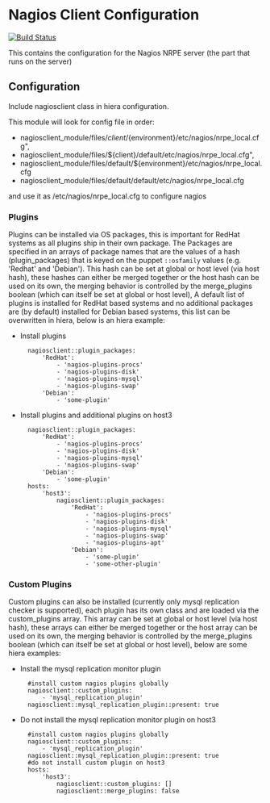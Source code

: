 # Nagios Client Configuration
[![Build Status](https://travis-ci.org/Adaptavist/puppet-nagiosclient.svg?branch=master)](https://travis-ci.org/Adaptavist/puppet-nagiosclient)

This contains the configuration for the Nagios NRPE server (the part that runs on the server)

## Configuration 

Include nagiosclient class in hiera configuration. 

This module will look for config file in order:

* nagiosclient_module/files/${client}/${environment}/etc/nagios/nrpe_local.cfg",
* nagiosclient_module/files/${client}/default/etc/nagios/nrpe_local.cfg",
* nagiosclient_module/files/default/${environment}/etc/nagios/nrpe_local.cfg
* nagiosclient_module/files/default/default/etc/nagios/nrpe_local.cfg

and use it as /etc/nagios/nrpe_local.cfg to configure nagios

### Plugins

Plugins can be installed via OS packages, this is important for RedHat systems as all plugins ship in their own package.
The Packages are specified in an arrays of package names that are the values of a hash (plugin_packages) that is keyed on the puppet `::osfamily` 
values (e.g. 'Redhat' and 'Debian').  This hash can be set at global or host level (via host hash), these hashes can either 
be merged together or the host hash can be used on its own, the merging behavior is controlled by the merge_plugins boolean 
(which can itself be set at global or host level),
A default list of plugins is installed for RedHat based systems and no additional packages are (by default) 
installed for Debian based systems, this list can be overwritten in hiera, below is an hiera example: 

* Install plugins

        nagiosclient::plugin_packages:
            'RedHat':
                - 'nagios-plugins-procs'
                - 'nagios-plugins-disk'
                - 'nagios-plugins-mysql'
                - 'nagios-plugins-swap'
            'Debian':
                - 'some-plugin'

* Install plugins and additional plugins on host3

        nagiosclient::plugin_packages:
            'RedHat':
                - 'nagios-plugins-procs'
                - 'nagios-plugins-disk'
                - 'nagios-plugins-mysql'
                - 'nagios-plugins-swap'
            'Debian':
                - 'some-plugin'
        hosts:
            'host3':
                nagiosclient::plugin_packages:
                    'RedHat':
                        - 'nagios-plugins-procs'
                        - 'nagios-plugins-disk'
                        - 'nagios-plugins-mysql'
                        - 'nagios-plugins-swap'
                        - 'nagios-plugins-apt'
                    'Debian':
                        - 'some-plugin'
                        - 'some-other-plugin'

### Custom Plugins 

Custom plugins can also be installed (currently only mysql replication checker is supported), each plugin has its own class 
and are loaded via the custom_plugins array.  This array can be set at global or host level (via host hash), these arrays can either 
be merged together or the host array can be used on its own, the merging behavior is controlled by the merge_plugins boolean 
(which can itself be set at global or host level), below are some hiera examples: 

* Install the mysql replication monitor plugin

        #install custom nagios plugins globally
        nagiosclient::custom_plugins:
            - 'mysql_replication_plugin'
        nagiosclient::mysql_replication_plugin::present: true
        
* Do not install the mysql replication monitor plugin on host3

        #install custom nagios plugins globally 
        nagiosclient::custom_plugins:
            - 'mysql_replication_plugin'
        nagiosclient::mysql_replication_plugin::present: true
        #do not install custom plugin on host3
        hosts:
            'host3':
                nagiosclient::custom_plugins: []
                nagiosclient::merge_plugins: false

